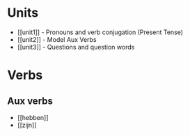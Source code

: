 # Units

- [[unit1]] - Pronouns and verb conjugation (Present Tense)
- [[unit2]] - Model Aux Verbs
- [[unit3]] - Questions and question words

# Verbs

## Aux verbs

- [[hebben]]
- [[zijn]]


